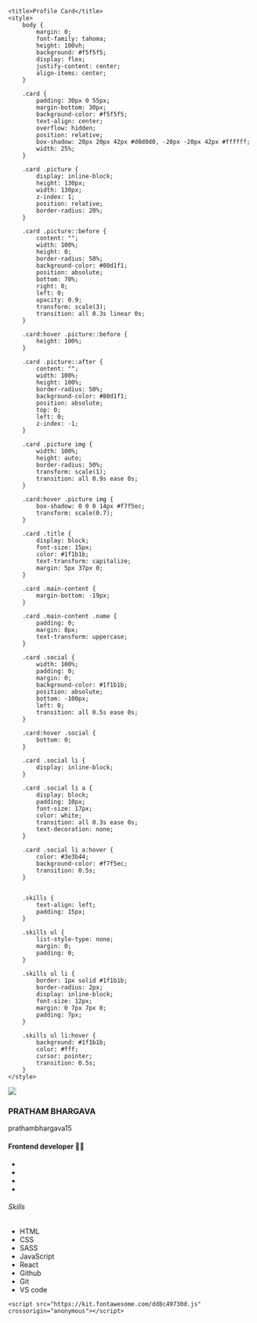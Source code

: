 <!DOCTYPE html>
<html lang="en">

<head>
    <meta charset="UTF-8">
    <meta http-equiv="X-UA-Compatible" content="IE=edge">
    <meta name="viewport" content="width=device-width, initial-scale=1.0">

    <title>Profile Card</title>
    <style>
        body {
            margin: 0;
            font-family: tahoma;
            height: 100vh;
            background: #f5f5f5;
            display: flex;
            justify-content: center;
            align-items: center;
        }

        .card {
            padding: 30px 0 55px;
            margin-bottom: 30px;
            background-color: #f5f5f5;
            text-align: center;
            overflow: hidden;
            position: relative;
            box-shadow: 20px 20px 42px #d0d0d0, -20px -20px 42px #ffffff;
            width: 25%;
        }

        .card .picture {
            display: inline-block;
            height: 130px;
            width: 130px;
            z-index: 1;
            position: relative;
            border-radius: 20%;
        }

        .card .picture::before {
            content: "";
            width: 100%;
            height: 0;
            border-radius: 50%;
            background-color: #80d1f1;
            position: absolute;
            bottom: 70%;
            right: 0;
            left: 0;
            opacity: 0.9;
            transform: scale(3);
            transition: all 0.3s linear 0s;
        }

        .card:hover .picture::before {
            height: 100%;
        }

        .card .picture::after {
            content: "";
            width: 100%;
            height: 100%;
            border-radius: 50%;
            background-color: #80d1f1;
            position: absolute;
            top: 0;
            left: 0;
            z-index: -1;
        }

        .card .picture img {
            width: 100%;
            height: auto;
            border-radius: 50%;
            transform: scale(1);
            transition: all 0.9s ease 0s;
        }

        .card:hover .picture img {
            box-shadow: 0 0 0 14px #f7f5ec;
            transform: scale(0.7);
        }

        .card .title {
            display: block;
            font-size: 15px;
            color: #1f1b1b;
            text-transform: capitalize;
            margin: 5px 37px 0;
        }

        .card .main-content {
            margin-bottom: -19px;
        }

        .card .main-content .name {
            padding: 0;
            margin: 8px;
            text-transform: uppercase;
        }

        .card .social {
            width: 100%;
            padding: 0;
            margin: 0;
            background-color: #1f1b1b;
            position: absolute;
            bottom: -100px;
            left: 0;
            transition: all 0.5s ease 0s;
        }

        .card:hover .social {
            bottom: 0;
        }

        .card .social li {
            display: inline-block;
        }

        .card .social li a {
            display: block;
            padding: 10px;
            font-size: 17px;
            color: white;
            transition: all 0.3s ease 0s;
            text-decoration: none;
        }

        .card .social li a:hover {
            color: #3e3b44;
            background-color: #f7f5ec;
            transition: 0.5s;
        }


        .skills {
            text-align: left;
            padding: 15px;
        }

        .skills ul {
            list-style-type: none;
            margin: 0;
            padding: 0;
        }

        .skills ul li {
            border: 1px solid #1f1b1b;
            border-radius: 2px;
            display: inline-block;
            font-size: 12px;
            margin: 0 7px 7px 0;
            padding: 7px;
        }

        .skills ul li:hover {
            background: #1f1b1b;
            color: #fff;
            cursor: pointer;
            transition: 0.5s;
        }
    </style>
</head>

<body>
    <div class="card">
        <div class="picture">
            <img class="img-fluid" src="profile.jpg">
        </div>
        <div class="main-content">
            <h3 class="name">PRATHAM BHARGAVA</h3>
            <span><a class="fab fa-instagram" href="https://www.instagram.com/prathambhargava15/"></a> prathambhargava15</span>
            <h4 class="title">Frontend developer 👨‍💻</h4>
        </div>
        <ul class="social">
            <li><a href="#" class="fa fa-github"></a></li>
            <li><a href="#" class="fa fa-twitter"></a></li>
            <li><a href="#" class="fa fa-instagram" ></a></li>
            <li><a href="#" class="fa fa-telegram"></a></li>
        </ul>
        <div class="skills">
            <h6>Skills</h6>
            <ul>
                <li>HTML</li>
                <li>CSS</li>
                <li>SASS</li>
                <li>JavaScript</li>
                <li>React</li>
                <li>Github</li>
                <li>Git</li>
                <li>VS code</li>
            </ul>
        </div>
    </div>

    <script src="https://kit.fontawesome.com/dd8c49730d.js" crossorigin="anonymous"></script>
</body>

</html>
